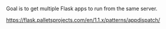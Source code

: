 Goal is to get multiple Flask apps to run from the same server.

https://flask.palletsprojects.com/en/1.1.x/patterns/appdispatch/
